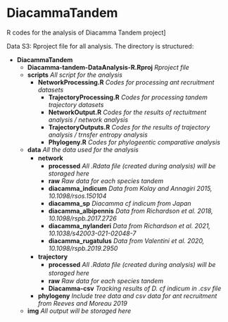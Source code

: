 # DiacammaTandem  
R codes for the analysis of Diacamma Tandem project]  

Data S3: Rproject file for all analysis. 
The directory is structured:  
- **DiacammaTandem**
  - **Diacamma-tandem-DataAnalysis-R.Rproj** *Rproject file*
  - **scripts** *All script for the analysis*
    - **NetworkProcessing.R**			*Codes for processing ant recruitment datasets*
		- **TrajectoryProcessing.R**	*Codes for processing tandem trajectory datasets*
		- **NetworkOutput.R**				  *Codes for the results of rectuitment analysis / network analysis*
		- **TrajectoryOutputs.R**			*Codes for the results of trajectory analysis / trnsfer entropy analysis*
		- **Phylogeny.R**				      *Codes for phylogeentic comparative analysis*
  - **data**						          *All the data used for the analysis*
    - **network**　　
		- **processed**			          *All .Rdata file (created during analysis) will be storaged here*
		- **raw**			               	*Raw data for each species tandem*
      - **diacamma_indicum**	    *Data from Kolay and Annagiri 2015, 10.1098/rsos.150104*
      - **diacamma_sp**		        *Diacamma cf indicum from Japan*
      - **diacamma_albipennis**	  *Data from Richardson et al.  2018, 10.1098/rspb.2017.2726*
      - **diacamma_nylanderi**	  *Data from Richardson et al.  2021, 10.1038/s42003-021-02048-7*
      - **diacamma_rugatulus**	  *Data from Valentini et al.   2020, 10.1098/rspb.2019.2950*
    - **trajectory**　
      - **processed**	        		*All .Rdata file (created during analysis) will be storaged here*　
      - **raw**				            *Raw data for each species tandem*
      - **Diacamma-csv**		      *Tracking results of D. cf indicum in .csv file*
    - **phylogeny**				        *Include tree data and csv data for ant recruitment from Reeves and Moreau 2019*
  - **img**						            *All output will be storaged here*

